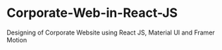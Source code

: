 # Corporate-Web-in-React-JS
Designing of Corporate Website using React JS, Material UI and Framer Motion
